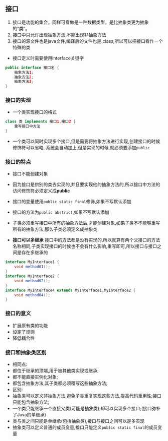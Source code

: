 ## 接口
1. 接口是功能的集合，同样可看做是一种数据类型，是比抽象类更为抽象的”类”。
2. 接口中只允许出现抽象方法,不能出现非抽象方法
3. 接口的源文件也是java文件,编译后的文件也是.class,所以可以把接口看作一个特殊的类


- 接口定义时需要使用interface关键字
```java
public interface 接口名 {
	抽象方法1;
	抽象方法2;
	抽象方法3;
}
```

### 接口的实现
- 一个类实现接口的格式
```java
class 类 implements 接口1,接口2 {
	重写接口中方法
}
```

- 一个类可以同时实现多个接口,但是需要将抽象方法进行实现,创建接口的时候修饰符可以省略, 系统会自动加上,但是实现的时候,就必须要添加`public`

### 接口的特点

- 接口不能创建对象
- 因为接口是供别的类去实现的,并且要实现他的抽象方法的,所以接口中方法的访问修饰符必须定义成**public**
- 接口的变量使用`public static final`修饰,如果不写默认添加
- 接口的方法为`public abstrict`,如果不写默认添加
- 子类必须重写接口中所有的抽象方法后,才能创建对象,如果子类不不能够重写所有的抽象方法,那么子类必须定义成抽象类


- **接口可以多继承** 接口中的方法都是没有实现的,所以就算有两个父接口的方法名称相同,子类实现接口的时候也不会有什么影响,重写即可,所以接口与接口之间是存在多继承的
```java
interface MyInterface1 {
	void method01();
}
interface MyInterface2 {
	void method02();
}
interface MyInterface4 extends MyInterface1,MyInterface2 {
	void method04();
}
```

### 接口的意义

- 扩展原有类的功能
- 设定了规则
- 降低耦合性

### 接口和抽象类区别

- 相同点:
 - 都位于继承的顶端,用于被其他类实现或继承;
 - 都不能直接实例化对象;
- 都包含抽象方法,其子类都必须覆写这些抽象方法;
- 区别:
 - 抽象类可以定义非抽象方法,避免子类重复实现这些方法,提高代码重用性;接口只能包含抽象方法;
 - 一个类只能继承一个直接父类(可能是抽象类),却可以实现多个接口;(接口弥补了Java的单继承)
 - 类与类之间只能是单继承(包括抽象类),接口与接口之间可以是多实现
 - 抽象类可以定义普通的成员变量,接口只能定义`public static final`的成员变量
